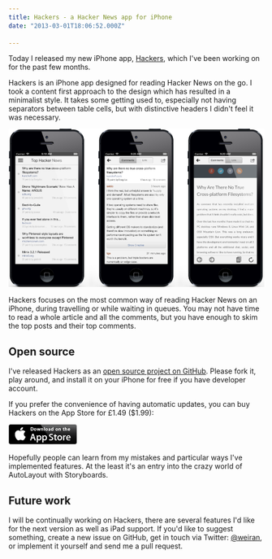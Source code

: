 ```yaml
---
title: Hackers - a Hacker News app for iPhone
date: "2013-03-01T18:06:52.000Z"

---
```


Today I released my new iPhone app, [Hackers](http://weiranzhang.com/hackers), which I've been working on for the past few months.

Hackers is an iPhone app designed for reading Hacker News on the go. I took a content first approach to the design which has resulted in a minimalist style. It takes some getting used to, especially not having separators between table cells, but with distinctive headers I didn't feel it was necessary.

![](a1fe0ac2-9b35-488b-b8ce-b6f9376b7c2f.png)

Hackers focuses on the most common way of reading Hacker News on an iPhone, during travelling or while waiting in queues. You may not have time to read a whole article and all the comments, but you have enough to skim the top posts and their top comments.

## Open source

I've released Hackers as an [open source project on GitHub](https://github.com/weiran/Hackers). Please fork it, play around, and install it on your iPhone for free if you have developer account.

If you prefer the convenience of having automatic updates, you can buy Hackers on the App Store for £1.49 ($1.99):

[![](2e8feae7-0c30-4017-baf4-f3cf80af1229.png)](https://itunes.apple.com/us/app/hackers-hacker-news-reading/id603503901)

Hopefully people can learn from my mistakes and particular ways I've implemented features. At the least it's an entry into the crazy world of AutoLayout with Storyboards.

## Future work

I will be continually working on Hackers, there are several features I'd like for the next version as well as iPad support. If you'd like to suggest something, create a new issue on GitHub, get in touch via Twitter: [@weiran](https://twitter.com/weiran), or implement it yourself and send me a pull request.